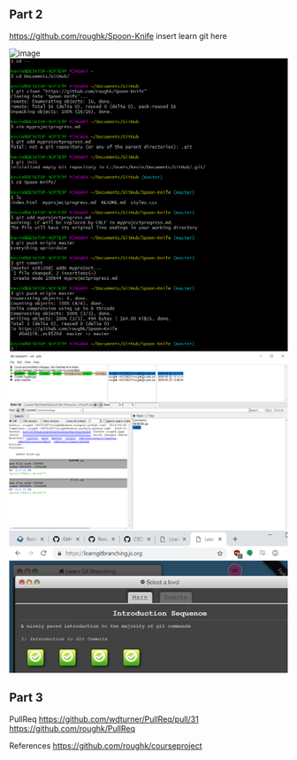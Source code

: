 Part 2
------
https://github.com/roughk/Spoon-Knife
insert learn git here

![image](MINGGWSS.PNG)
![image](labpart2.PNG)
![image](gitk.PNG)
![image](gitbranch.PNG)

Part 3
------
PullReq
https://github.com/wdturner/PullReq/pull/31
https://github.com/roughk/PullReq

References
https://github.com/roughk/courseproject
